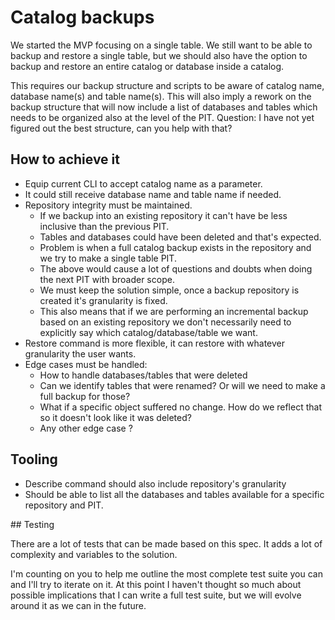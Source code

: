 # Catalog backups

We started the MVP focusing on a single table. We still want to be able to backup and restore a single table, but we should also have the option to backup and restore an entire catalog or database inside a catalog. 

This requires our backup structure and scripts to be aware of catalog name, database name(s) and table name(s). This will also imply a rework on the backup structure that will now include a list of databases and tables which needs to be organized also at the level of the PIT. Question: I have not yet figured out the best structure, can you help with that?

## How to achieve it
 - Equip current CLI to accept catalog name as a parameter.
 - It could still receive database name and table name if needed.
 - Repository integrity must be maintained. 
    - If we backup into an existing repository it can't have be less inclusive than the previous PIT.
    - Tables and databases could have been deleted and that's expected.
    - Problem is when a full catalog backup exists in the repository and we try to make a single table PIT.
    - The above would cause a lot of questions and doubts when doing the next PIT with broader scope.
    - We must keep the solution simple, once a backup repository is created it's granularity is fixed.
    - This also means that if we are performing an incremental backup based on an existing repository we don't necessarily need to explicitly say which catalog/database/table we want.
  - Restore command is more flexible, it can restore with whatever granularity the user wants.
  - Edge cases must be handled:
    - How to handle databases/tables that were deleted
    - Can we identify tables that were renamed? Or will we need to make a full backup for those?
    - What if a specific object suffered no change. How do we reflect that so it doesn't look like it was deleted?
    - Any other edge case ?

## Tooling

 - Describe command should also include repository's granularity
 - Should be able to list all the databases and tables available for a specific repository and PIT.
 

## Testing

There are a lot of tests that can be made based on this spec. It adds a lot of complexity and variables to the solution.

I'm counting on you to help me outline the most complete test suite you can and I'll try to iterate on it. At this point I haven't thought so much about possible implications that I can write a full test suite, but we will evolve around it as we can in the future.